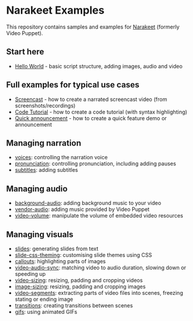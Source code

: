 # Narakeet Examples

This repository contains samples and examples for [Narakeet](https://www.narakeet.com) (formerly Video Puppet).

## Start here

* [Hello World](hello-world/README.md) - basic script structure, adding images, audio and video

## Full examples for typical use cases

* [Screencast](screencast-demo-video/) - how to create a narrated screencast video (from screenshots/recordings)
* [Code Tutorial](code-tutorial-demo-video/) - how to create a code tutorial (with syntax highlighting)
* [Quick announcement](feature-announcement-demo-video) - how to create a quick feature demo or announcement

## Managing narration

* [voices](voices/README.md): controlling the narration voice
* [pronunciation](pronunciation/README.md): controlling pronunciation, including adding pauses
* [subtitles](subtitles/README.md): adding subtitles

## Managing audio

* [background-audio](background-audio/README.md): adding background music to your video
* [vendor-audio](vendor-audio/README.md): adding music provided by Video Puppet
* [video-volume](video-volume/README.md): manipulate the volume of embedded video resources

## Managing visuals

* [slides](slides/README.md): generating slides from text 
* [slide-css-theming](slide-css-theming/README.md): customising slide themes using CSS
* [callouts](callouts/README.md): highlighting parts of images
* [video-audio-sync](video-audio-sync/README.md): matching video to audio duration, slowing down or speeding up 
* [video-sizing](video-sizing/README.md): resizing, padding and cropping videos
* [image-sizing](image-sizing/README.md): resizing, padding and cropping images 
* [video-segments](video-segments/README.md): extracting parts of video files into scenes, freezing stating or ending image
* [transitions](transitions/README.md): creating transitions between scenes 
* [gifs](gifs/README.md): using animated GIFs
